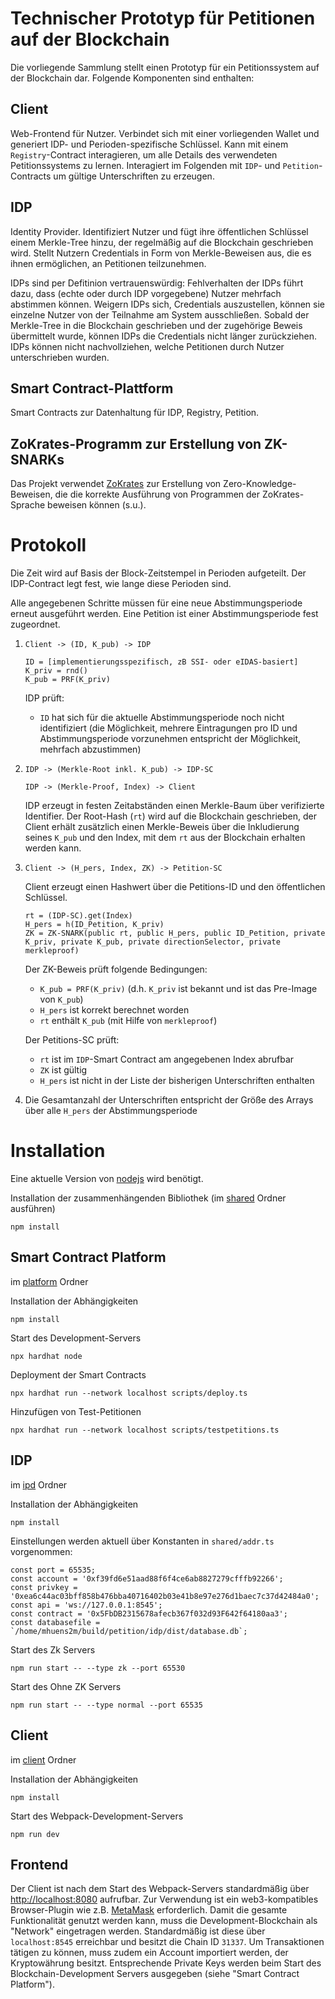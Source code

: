 # Technischer Prototyp für Petitionen auf der Blockchain

Die vorliegende Sammlung stellt einen Prototyp für ein Petitionssystem auf der Blockchain dar.
Folgende Komponenten sind enthalten:

## Client

Web-Frontend für Nutzer.
Verbindet sich mit einer vorliegenden Wallet und generiert IDP- und Perioden-spezifische Schlüssel.
Kann mit einem `Registry`-Contract interagieren, um alle Details des verwendeten Petitionssystems zu lernen.
Interagiert im Folgenden mit `IDP`- und `Petition`-Contracts um gültige Unterschriften zu erzeugen.

## IDP

Identity Provider.
Identifiziert Nutzer und fügt ihre öffentlichen Schlüssel einem Merkle-Tree hinzu, der regelmäßig auf die Blockchain geschrieben wird.
Stellt Nutzern Credentials in Form von Merkle-Beweisen aus, die es ihnen ermöglichen, an Petitionen teilzunehmen.

IDPs sind per Defitinion vertrauenswürdig: Fehlverhalten der IDPs führt dazu, dass (echte oder durch IDP vorgegebene) Nutzer mehrfach abstimmen können.
Weigern IDPs sich, Credentials auszustellen, können sie einzelne Nutzer von der Teilnahme am System ausschließen.
Sobald der Merkle-Tree in die Blockchain geschrieben und der zugehörige Beweis übermittelt wurde, können IDPs die Credentials nicht länger zurückziehen.
IDPs können nicht nachvollziehen, welche Petitionen durch Nutzer unterschrieben wurden.

## Smart Contract-Plattform

Smart Contracts zur Datenhaltung für IDP, Registry, Petition.

## ZoKrates-Programm zur Erstellung von ZK-SNARKs

Das Projekt verwendet [ZoKrates](https://zokrates.github.io) zur Erstellung von Zero-Knowledge-Beweisen, die die korrekte Ausführung von Programmen der ZoKrates-Sprache beweisen können (s.u.).

# Protokoll

Die Zeit wird auf Basis der Block-Zeitstempel in Perioden aufgeteilt.
Der IDP-Contract legt fest, wie lange diese Perioden sind.

Alle angegebenen Schritte müssen für eine neue Abstimmungsperiode erneut ausgeführt werden.
Eine Petition ist einer Abstimmungsperiode fest zugeordnet.

1.  `Client -> (ID, K_pub) -> IDP`
    ```
    ID = [implementierungsspezifisch, zB SSI- oder eIDAS-basiert]
    K_priv = rnd()
    K_pub = PRF(K_priv)
    ```

    IDP prüft:
    - `ID` hat sich für die aktuelle Abstimmungsperiode noch nicht identifiziert (die Möglichkeit, mehrere Eintragungen pro ID und Abstimmungsperiode vorzunehmen entspricht der Möglichkeit, mehrfach abzustimmen)

2.  `IDP -> (Merkle-Root inkl. K_pub) -> IDP-SC`

    `IDP -> (Merkle-Proof, Index) -> Client`

    IDP erzeugt in festen Zeitabständen einen Merkle-Baum über verifizierte Identifier. Der Root-Hash (`rt`) wird auf die Blockchain geschrieben, der Client erhält zusätzlich einen Merkle-Beweis über die Inkludierung seines `K_pub` und den Index, mit dem `rt` aus der Blockchain erhalten werden kann.

3.  `Client -> (H_pers, Index, ZK) -> Petition-SC`

    Client erzeugt einen Hashwert über die Petitions-ID und den öffentlichen Schlüssel.

    ```
    rt = (IDP-SC).get(Index)
    H_pers = h(ID_Petition, K_priv)
    ZK = ZK-SNARK(public rt, public H_pers, public ID_Petition, private K_priv, private K_pub, private directionSelector, private merkleproof)
    ```

    Der ZK-Beweis prüft folgende Bedingungen:
     - `K_pub = PRF(K_priv)` (d.h. `K_priv` ist bekannt und ist das Pre-Image von `K_pub`)
    - `H_pers` ist korrekt berechnet worden
    - `rt` enthält `K_pub` (mit Hilfe von `merkleproof`)

    Der Petitions-SC prüft:
    - `rt` ist im `IDP`-Smart Contract am angegebenen Index abrufbar
    - `ZK` ist gültig
    - `H_pers` ist nicht in der Liste der bisherigen Unterschriften enthalten

4.  Die Gesamtanzahl der Unterschriften entspricht der Größe des Arrays über alle `H_pers` der Abstimmungsperiode

# Installation

Eine aktuelle Version von [nodejs](https://nodejs.org) wird benötigt.

Installation der zusammenhängenden Bibliothek (im [shared](shared) Ordner ausführen)
```
npm install
```

## Smart Contract Platform
im [platform](platform) Ordner

Installation der Abhängigkeiten
```
npm install
```

Start des Development-Servers

```
npx hardhat node
```

Deployment der Smart Contracts

```
npx hardhat run --network localhost scripts/deploy.ts
```

Hinzufügen von Test-Petitionen

```
npx hardhat run --network localhost scripts/testpetitions.ts
```

## IDP
im [ipd](idp) Ordner

Installation der Abhängigkeiten
```
npm install
```

Einstellungen werden aktuell über Konstanten in `shared/addr.ts` vorgenommen:
```
const port = 65535;
const account = '0xf39fd6e51aad88f6f4ce6ab8827279cfffb92266';
const privkey = '0xea6c44ac03bff858b476bba40716402b03e41b8e97e276d1baec7c37d42484a0';
const api = 'ws://127.0.0.1:8545';
const contract = '0x5FbDB2315678afecb367f032d93F642f64180aa3';
const databasefile = `/home/mhuens2m/build/petition/idp/dist/database.db`;
```

Start des Zk Servers
```
npm run start -- --type zk --port 65530
```
Start des Ohne ZK Servers
```
npm run start -- --type normal --port 65535
```

## Client
im [client](client) Ordner

Installation der Abhängigkeiten
```
npm install
```

Start des Webpack-Development-Servers
```
npm run dev
```

## Frontend

Der Client ist nach dem Start des Webpack-Servers standardmäßig über [http://localhost:8080](http://localhost:8080) aufrufbar.
Zur Verwendung ist ein web3-kompatibles Browser-Plugin wie z.B. [MetaMask](https://metamask.io) erforderlich.
Damit die gesamte Funktionalität genutzt werden kann, muss die Development-Blockchain als "Network" eingetragen werden.
Standardmäßig ist diese über `localhost:8545` erreichbar und besitzt die Chain ID `31337`.
Um Transaktionen tätigen zu können, muss zudem ein Account importiert werden, der Kryptowährung besitzt.
Entsprechende Private Keys werden beim Start des Blockchain-Development Servers ausgegeben (siehe "Smart Contract Platform").
